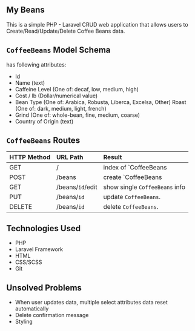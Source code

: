 ## My Beans 

This is a simple PHP - Laravel CRUD web application that allows users to Create/Read/Update/Delete Coffee Beans data.

## `CoffeeBeans` Model Schema
has following attributes:
- Id
- Name (text)
- Caffeine Level (One of: decaf, low, medium, high)
- Cost / lb (Dollar/numerical value)
- Bean Type (One of: Arabica, Robusta, Liberca, Excelsa, Other) Roast (One of: dark, medium, light, french)
- Grind (One of: whole-bean, fine, medium, coarse)
- Country of Origin (text)

## `CoffeeBeans` Routes

| HTTP Method   | URL Path           | Result                           | 
|:--------------|:-------------------|:---------------------------------| 
| GET           | /                  | index of `CoffeeBeans            | 
| POST          | /beans             | create `CoffeeBeans              | 
| GET           | /beans/`id`/edit   | show single `CoffeeBeans` info   | 
| PUT           | /beans/`id`        | update `CoffeeBeans`.            | 
| DELETE        | /beans/`id`        | delete `CoffeeBeans`.            |



## Technologies Used

- PHP
- Laravel Framework
- HTML
- CSS/SCSS
- Git


## Unsolved Problems 

- When user updates data, multiple select attributes data reset automatically
- Delete confirmation message
- Styling 

